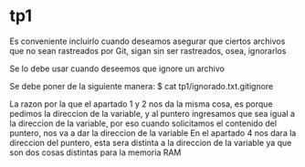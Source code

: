 # tp1
Es conveniente incluirlo cuando deseamos asegurar que ciertos archivos que no sean rastreados por Git, sigan sin ser rastreados, osea, ignorarlos

Se lo debe usar cuando deseemos que ignore un archivo

Se debe poner de la siguiente manera:
$ cat tp1/ignorado.txt.gitignore

La razon por la que el apartado 1 y 2 nos da la misma cosa, es porque pedimos la direccion de la variable, y al puntero ingresamos que sea igual a la direccion de la variable, por eso cuando solicitamos el contenido del puntero, nos va a dar la direccion de la variable
En el apartado 4 nos dara la direccion del puntero, esta sera distinta a la direccion de la variable ya que son dos cosas distintas para la memoria RAM
